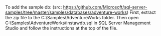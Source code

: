 To add the sample db: (src: https://github.com/Microsoft/sql-server-samples/tree/master/samples/databases/adventure-works)
First, extract the zip file to the C:\Samples\AdventureWorks folder.
Then open C:\Samples\AdventureWorks\instawdb.sql in SQL Server Management Studio and follow the instructions at the top of the file.

